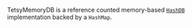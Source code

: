TetsyMemoryDB is a reference counted memory-based [`HashDB`](https://github.com/tetcoin/tetsy-common/tree/master/tetsy-hash-db) implementation backed by a `HashMap`.
